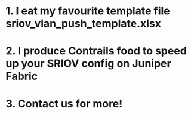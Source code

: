 # 1. I eat my favourite template file sriov_vlan_push_template.xlsx
# 2. I produce Contrails food to speed up your SRIOV config on Juniper Fabric
# 3. Contact us for more!
